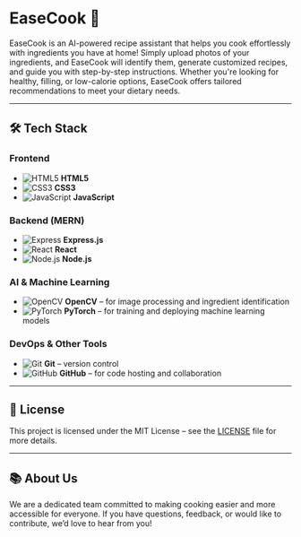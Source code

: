 # EaseCook 🍲

EaseCook is an AI-powered recipe assistant that helps you cook effortlessly with ingredients you have at home! Simply upload photos of your ingredients, and EaseCook will identify them, generate customized recipes, and guide you with step-by-step instructions. Whether you're looking for healthy, filling, or low-calorie options, EaseCook offers tailored recommendations to meet your dietary needs.

---

## 🛠️ Tech Stack

### Frontend
- ![HTML5](https://img.shields.io/badge/-HTML5-E34F26?style=flat&logo=html5&logoColor=white) **HTML5**
- ![CSS3](https://img.shields.io/badge/-CSS3-1572B6?style=flat&logo=css3&logoColor=white) **CSS3**
- ![JavaScript](https://img.shields.io/badge/-JavaScript-F7DF1E?style=flat&logo=javascript&logoColor=black) **JavaScript**

### Backend (MERN)
- ![Express](https://img.shields.io/badge/-Express-000000?style=flat&logo=express&logoColor=white) **Express.js**
- ![React](https://img.shields.io/badge/-React-61DAFB?style=flat&logo=react&logoColor=black) **React**
- ![Node.js](https://img.shields.io/badge/-Node.js-339933?style=flat&logo=node.js&logoColor=white) **Node.js**

### AI & Machine Learning
- ![OpenCV](https://img.shields.io/badge/-OpenCV-5C3EE8?style=flat&logo=opencv&logoColor=white) **OpenCV** – for image processing and ingredient identification
- ![PyTorch](https://img.shields.io/badge/-PyTorch-EE4C2C?style=flat&logo=pytorch&logoColor=white) **PyTorch** – for training and deploying machine learning models

### DevOps & Other Tools
- ![Git](https://img.shields.io/badge/-Git-F05032?style=flat&logo=git&logoColor=white) **Git** – version control
- ![GitHub](https://img.shields.io/badge/-GitHub-181717?style=flat&logo=github&logoColor=white) **GitHub** – for code hosting and collaboration

---

## 📄 License

This project is licensed under the MIT License – see the [LICENSE](LICENSE) file for more details.

---

## 📚 About Us

We are a dedicated team committed to making cooking easier and more accessible for everyone. If you have questions, feedback, or would like to contribute, we’d love to hear from you!

